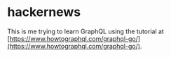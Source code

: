 # hackernews

This is me trying to learn GraphQL using the tutorial at [https://www.howtographql.com/graphql-go/](https://www.howtographql.com/graphql-go/).
